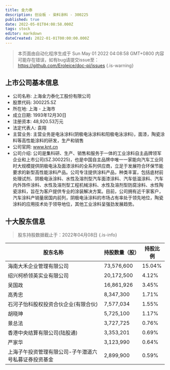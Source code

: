 ```yaml
---
title: 金力泰
description: 创业板 - 染料涂料 - 300225
published: true
date: 2022-05-01T04:08:58.000Z
tags: stock
editor: markdown
dateCreated: 2022-01-01T00:00:00.000Z
---
```


> 本页面由自动化程序生成于 Sun May 01 2022 04:08:58 GMT+0800
> 内容可能存在错误，如有bug请提交issue至：https://github.com/Eroleice/doc-pi/issues
{.is-warning}

## 上市公司基本信息
- 公司名称: 上海金力泰化工股份有限公司
- 股票代码: 300225.SZ
- 所在地: 上海 - 上海市
- 成立日期: 1993年12月30日
- 注册资本: 48,920.53万元
- 法定代表人: 袁翔
- 主营业务: 主营业务是电泳涂料(阴极电泳涂料和阳极电泳涂料)，面漆，陶瓷涂料等高性能涂料的研发，生产和销售
- 公司官网: www.knt.cn
- 公司介绍: 公司是集科研、生产、销售和服务于一体的工业涂料自主品牌领军企业和上市公司(SZ.300225)，也是中国自主品牌中唯一一家能向汽车工业同时大规模提供阴极电泳及面漆涂料的全系列供应商，立足于发展符合环保节能要求的新型高性能涂料产品。公司专注提供涂料产品，种类丰富，包括底材前处理试剂、阴极电泳涂料、水性及溶剂型汽车面漆涂料、汽车低温涂料、汽车内外饰件涂料、水性及溶剂型工程机械涂料、水性及溶剂型防腐涂料、水性陶瓷涂料，旨在为客户提供专业的涂装解决方案。目前，公司拥有近千家客户，汽车涂料产销量居国内前列，阴极电泳涂料的市场占有率处于领先地位，陶瓷涂料的应用技术处于领导地位，其他工业涂料呈强劲发展趋势。


## 十大股东信息
> 股东持股数据截止于：2022年04月08日
{.is-info}

| 股东名称 | 持股数量（股） | 持股比例 |
| --- | --- | --- |
| 海南大禾企业管理有限公司 | 73,576,600 | 15.04% |
| 绍兴柯桥领英实业有限公司 | 20,172,500 | 4.12% |
| 吴国政 | 16,861,926 | 3.45% |
| 高秀忠 | 8,347,300 | 1.71% |
| 石河子怡科股权投资合伙企业(有限合伙) | 7,577,034 | 1.55% |
| 胡晓珅 | 5,725,100 | 1.17% |
| 景总法 | 3,727,725 | 0.76% |
| 香港中央结算有限公司(陆股通) | 3,353,201 | 0.69% |
| 严家华 | 3,123,990 | 0.64% |
| 上海子午投资管理有限公司-子午潜道六号私募证券投资基金 | 2,899,900 | 0.59% |




